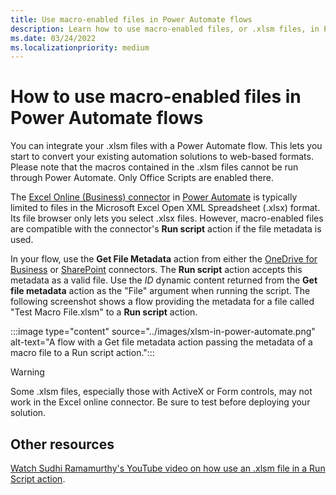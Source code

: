```yaml
---
title: Use macro-enabled files in Power Automate flows
description: Learn how to use macro-enabled files, or .xlsm files, in Power Automate flows.
ms.date: 03/24/2022
ms.localizationpriority: medium
---
```


# How to use macro-enabled files in Power Automate flows

You can integrate your .xlsm files with a Power Automate flow. This lets you start to convert your existing automation solutions to web-based formats. Please note that the macros contained in the .xlsm files cannot be run through Power Automate. Only Office Scripts are enabled there.

The [Excel Online (Business) connector](https://flow.microsoft.com/connectors/shared_excelonlinebusiness/excel-online-business/) in [Power Automate](https://flow.microsoft.com/) is typically limited to files in the Microsoft Excel Open XML Spreadsheet (.xlsx) format. Its file browser only lets you select .xlsx files. However, macro-enabled files are compatible with the connector's **Run script** action if the file metadata is used.

In your flow, use the **Get File Metadata** action from either the [OneDrive for Business](https://flow.microsoft.com/connectors/shared_onedriveforbusiness/onedrive-for-business/) or [SharePoint](https://flow.microsoft.com/connectors/shared_sharepointonline/sharepoint/) connectors. The **Run script** action accepts this metadata as a valid file. Use the *ID* dynamic content returned from the **Get file metadata** action as the "File" argument when running the script. The following screenshot shows a flow providing the metadata for a file called "Test Macro File.xlsm" to a **Run script** action.

:::image type="content" source="../images/xlsm-in-power-automate.png" alt-text="A flow with a Get file metadata action passing the metadata of a macro file to a Run script action.":::

> [!WARNING]
> Some .xlsm files, especially those with ActiveX or Form controls, may not work in the Excel online connector. Be sure to test before deploying your solution.

## Other resources

[Watch Sudhi Ramamurthy's YouTube video on how use an .xlsm file in a Run Script action](https://youtu.be/o-H9BbywJQQ).
